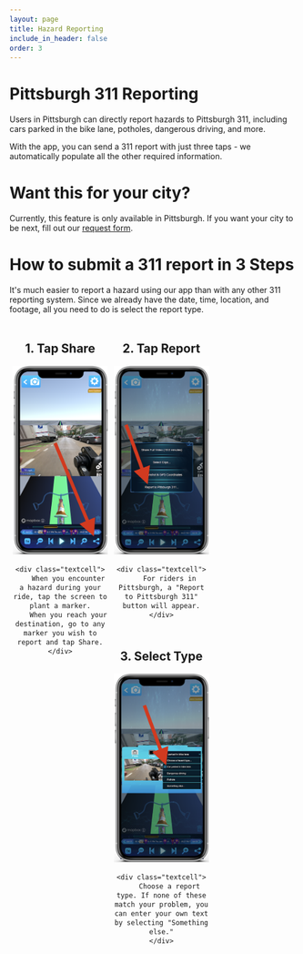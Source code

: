 ```yaml
---
layout: page
title: Hazard Reporting
include_in_header: false
order: 3
---
```


# Pittsburgh 311 Reporting

Users in Pittsburgh can directly report hazards to Pittsburgh 311, including cars parked in the bike lane, potholes, dangerous driving, and more.

With the app, you can send a 311 report with just three taps - we automatically populate all the other required information.

# Want this for your city?
Currently, this feature is only available in Pittsburgh. If you want your city to be next, fill out our [request form](https://forms.gle/HHFisHhgsHxaMvFi8).

# How to submit a 311 report in 3 Steps
It's much easier to report a hazard using our app than with any other 311 reporting system. Since we already have the date, time, location, and footage, all you need to do is select the report type.

<div class="row">
  <div class="column">
    <h2>1. Tap Share</h2>
    <img border="0" width="200" src="/assets/311/1-share.png" alt="App screenshot with arrow pointing to the Share button">

    <div class="textcell">
        When you encounter a hazard during your ride, tap the screen to plant a marker.
        When you reach your destination, go to any marker you wish to report and tap Share.
    </div>
  </div>

  <div class="column">
    <h2>2. Tap Report</h2>
    <img border="0" width="200" src="/assets/311/2-report.png" alt="App screenshot with arrow pointing to the Report to Pittsburgh 311 button">

    <div class="textcell">
        For riders in Pittsburgh, a "Report to Pittsburgh 311" button will appear.
    </div>
  </div>

  <div class="column">
    <h2>3. Select Type</h2>
    <img border="0" width="200" src="/assets/311/3-choosetype.png" alt="App screenshot with arrow pointing to a dropdown with several report options, including Dangerous Driving and Car Parked in Bike Lane">
    <br/>

    <div class="textcell">
        Choose a report type. If none of these match your problem, you can enter your own text by selecting "Something else."
    </div>
  </div>
</div>

<style>
.column {
  float: left;
  width: 33.33%;
  padding: 5px;
  text-align: center;
}

/* Clear floats after the columns */
.row:after {
  content: "";
  display: table;
  clear: both;
}

.textcell {
  padding: 20px;
  text-align: justify;
}

@media screen and (max-width: 600px) {
  .column {
    width: 100%;
  }
}
</style>

